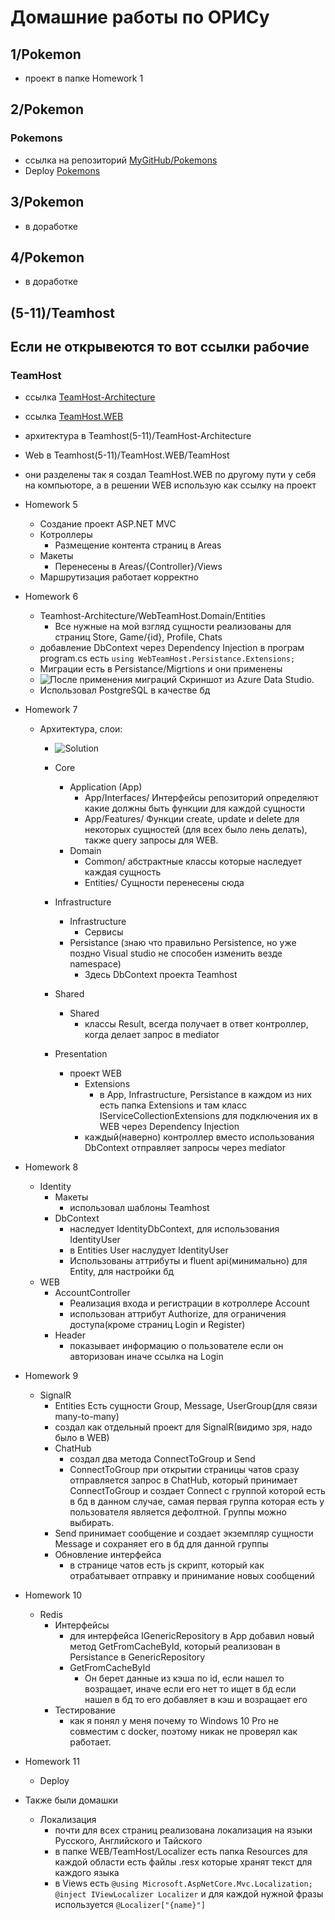 # Домашние работы по ОРИСу 

## 1/Pokemon
- проект в папке Homework 1

## 2/Pokemon
### Pokemons
- ссылка на репозиторий [MyGitHub/Pokemons](https://github.com/foreverestBulat/Pokemons) 
- Deploy [Pokemons](https://foreverestbulat.github.io/Pokemons/)

## 3/Pokemon
- в доработке
## 4/Pokemon
- в доработке

## (5-11)/Teamhost

## Если не открывеются то вот ссылки рабочие
### TeamHost
- ссылка [TeamHost-Architecture](https://github.com/foreverestBulat/TeamHost-Architecture) 
- ссылка [TeamHost.WEB](https://github.com/foreverestBulat/TeamHost.WEB)

- архитектура в Teamhost(5-11)/TeamHost-Architecture
- Web в Teamhost(5-11)/TeamHost.WEB/TeamHost
- они разделены так я создал TeamHost.WEB по другому пути у себя на компьюторе, а в решении WEB использую как ссылку на проект
- Homework 5
    - Создание проект ASP.NET MVC 
    - Котроллеры
        - Размещение контента страниц в Areas
    - Макеты
        - Перенесены в Areas/{Controller}/Views
    - Маршрутизация работает корректно

- Homework 6
    - Teamhost-Architecture/WebTeamHost.Domain/Entities
        - Все нужные на мой взгляд сущности реализованы для страниц Store, Game/{id},  Profile, Chats
    - добавление DbContext через Dependency Injection в програм program.cs есть `using WebTeamHost.Persistance.Extensions;`
    - Миграции есть в Persistance/Migrtions и они применены
    - ![После применения миграций](MigrationsInDatabase.PNG) Скриншот из Azure Data Studio. 
    - Использовал PostgreSQL в качестве бд

- Homework 7
    - Архитектура, слои:
        - ![Solution](Solution.PNG)
        - Core
            - Application (App)
                - App/Interfaces/ Интерфейсы репозиторий определяют какие должны быть функции для каждой сущности
                - App/Features/ Функции create, update и delete для некоторых сущностей (для всех было лень делать), также query запросы для WEB.
            - Domain
                - Common/ абстрактные классы которые наследует каждая сущность
                - Entities/ Сущности перенесены сюда
        - Infrastructure
            - Infrastructure
                - Сервисы
            - Persistance (знаю что правильно Persistence, но уже поздно Visual studio не способен изменить везде namespace)
                - Здесь DbContext проекта Teamhost
        - Shared
            - Shared
                - классы Result, всегда получает в ответ контроллер, когда делает запрос в mediator

        - Presentation
            - проект WEB
                - Extensions 
                    - в App, Infrastructure, Persistance в каждом из них есть папка Extensions и там класс IServiceCollectionExtensions для подключения их в WEB через Dependency Injection
                - каждый(наверно) контроллер вместо использования DbContext отправляет запросы через mediator

- Homework 8
    - Identity
        - Макеты 
            - использовал шаблоны Teamhost
        - DbContext
            - наследует IdentityDbContext, для использования IdentityUser
            - в Entities User наслудует IdentityUser
            - Использованы аттрибуты и fluent api(минимально) для Entity, для настройки бд
    - WEB
        - AccountController
            - Реализация входа и регистрации в котроллере Account
            - использован аттрибут Authorize, для ограничения доступа(кроме страниц Login и Register)
        - Header
            - показывает информацию о пользователе если он авторизован иначе ссылка на Login

- Homework 9
    - SignalR
        - Entities
            Есть сущности Group, Message, UserGroup(для связи many-to-many)        
        - создал как отдельный проект для SignalR(видимо зря, надо было в WEB)
        - ChatHub
            - создал два метода ConnectToGroup и Send
            - ConnectToGroup при открытии страницы чатов сразу отправляется запрос в ChatHub, который принимает ConnectToGroup и создает Connect с группой которой есть в бд в данном случае, самая первая группа которая есть у пользователя является дефолтной. Группы можно выбирать.
        - Send принимает сообщение и создает экземпляр сущности Message и сохраняет его в бд для данной группы
        - Обновление интерфейса
            - в странице чатов есть js скрипт, который как отрабатывает отправку и принимание новых сообщений

- Homework 10
    - Redis
        - Интерфейсы
            - для интерфейса IGenericRepository в App добавил новый метод GetFromCacheById, который реализован в Persistance в GenericRepository
            - GetFromCacheById
                - Он берет данные из кэша по id, если нашел то возращает, иначе если его нет то ищет в бд если нашел в бд то его добавляет в кэш и возращает его
        - Тестирование
            - как я понял у меня почему то Windows 10 Pro не совместим с docker, поэтому никак не проверял как работает.

- Homework 11
    - Deploy


- Также были домашки
    - Локализация
        - почти для всех страниц реализована локализация на языки Русского, Английского и Тайского
        - в папке WEB/TeamHost/Localizer есть папка Resources для каждой области есть файлы .resx которые хранят текст для каждого языка
        - в Views есть `@using Microsoft.AspNetCore.Mvc.Localization; @inject IViewLocalizer Localizer` и для каждой нужной фразы используется `@Localizer["{name}"]`
        